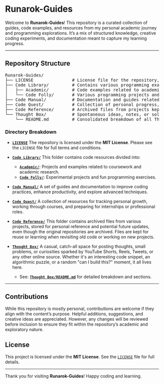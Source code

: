 # Runarok-Guides

Welcome to **Runarok-Guides**! This repository is a curated collection of guides, code examples, and resources from my personal academic journey and programming explorations. It’s a mix of structured knowledge, creative coding experiments, and documentation meant to capture my learning progress.

---

## Repository Structure

<pre>
Runarok-Guides/
├── LICENSE               # License file for the repository, outlining terms of use
├── Code Library/         # Contains various programming examples and libraries
│   ├── Academic/         # Code examples related to academic projects
│   └── Code Folly/       # Various programming projects and experiments
├── Code Manual/          # Documentation and guides related to coding practices
├── Code Quest/           # Collection of personal progress, courses, and internship resources
├── Code Reference/       # Archived files from projects kept for personal reference and future updates
└── Thought Box/          # Spontaneous ideas, notes, or solutions inspired by social media or online content
    └── README.md         # Consolidated breakdown of all Thought Box content
</pre>

### Directory Breakdown

* **[`LICENSE`](LICENSE)**
  The repository is licensed under the **MIT License**. Please see the `LICENSE` file for full terms and conditions.

* **[`Code Library/`](./Code%20Library)**
  This folder contains code resources divided into:

  * **[`Academic/`](./Code%20Library/Academic)**: Projects and examples related to coursework and academic research.
  * **[`Code Folly/`](./Code%20Library/Code%20Folly)**: Experimental projects and fun programming exercises.

* **[`Code Manual/`](./Code%20Manual)**
  A set of guides and documentation to improve coding practices, enhance productivity, and explore advanced techniques.

* **[`Code Quest/`](./Code%20Quest)**
  A collection of resources for tracking personal growth, working through courses, and preparing for internships or professional roles.

* **[`Code Reference/`](./Code%20Reference)**
  This folder contains archived files from various projects, stored for personal reference and potential future updates, even though the original repositories are archived. Files are kept for reuse or learning when revisiting old code or working on new projects.

* **[`Thought Box/`](./Thought%20Box)**
  A casual, catch-all space for posting thoughts, small problems, or curiosities sparked by YouTube Shorts, Reels, Tweets, or any other online source. Whether it's an interesting code snippet, an algorithmic puzzle, or a random "can I build this?" moment, it all lives here.  
  - See: **[`Thought Box/README.md`](./Thought%20Box/README.md)** for detailed breakdown and sections.


---

## Contributions

While this repository is mostly personal, contributions are welcome if they align with the content’s purpose. Helpful additions, suggestions, and creative ideas are appreciated. However, any changes will be reviewed before inclusion to ensure they fit within the repository’s academic and exploratory nature.

## License

This project is licensed under the **MIT License**. See the [`LICENSE`](LICENSE) file for full details.

---

Thank you for visiting **Runarok-Guides**! Happy coding and learning.
